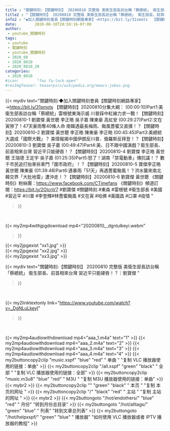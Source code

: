 ```yaml
---
title : "關鍵時刻:【關鍵時刻】 20200810 完整版 美衛生部長訪台稱「蔡總統」 衛生部長、前首相來台灣 習近平只能硬吞！？｜劉寶傑 "
title2 : "【關鍵時刻】 20200810 完整版 美衛生部長訪台稱「蔡總統」 衛生部長、前首相來台灣 習近平只能硬吞！？｜劉寶傑 "
info2 : "◆加入關鍵時刻會員【關鍵時刻網路專家】→https://bit.ly/31smots  【關鍵時刻】20200810分集大綱：  (00:00:10)Part1:美衛生部長訪台稱「蔡總統」雷根號東海示威 川普踩中紅線力求一戰！【關鍵時刻】20200810-1 劉寶傑 黃世聰 李正皓 吳子嘉 陳東豪 高虹安  (00:29:27)Part2:文在寅慘了！47天豪雨奪40條人命 南韓遇最長梅雨、颱風薔蜜又直撲！？【關鍵時刻】20200810-2 劉寶傑 黃世聰 李正皓 陳東豪 李正皓  (00:45:45)Part3:美總統大選成「國際大戰」？ 美情報揭中國伊朗反川普、俄羅斯反拜登！？【關鍵時刻】20200810-3 劉寶傑 吳子嘉  (00:49:47)Part4:美、日不跟中國演戲？衛生部長、前首相來台灣 習近平只能硬吞！？【關鍵時刻】20200810-4 劉寶傑 李正皓 黃世聰 王瑞德 王定宇 吳子嘉  (01:25:35)Part5:怒了！湖南「禁電動車」傳抗議！？ 數千市民追打抬車拆車門「圍市政府」！？【關鍵時刻】20200810-5 寶傑李正皓 黃世聰 陳東豪  (01:39:48)Part6:連暴雨「51天」再遇薔蜜颱風！？洪水襲來南北韓交界「大批地雷」遭沖走！？【關鍵時刻】20200810-6 劉寶傑 黃世聰  《關鍵時刻》粉絲團：https://www.facebook.com/CTimefans 《關鍵時刻》頻道訂閱：https://bit.ly/2OlcnV7  #劉寶傑 #關鍵時刻 #東森 #雷根號 #衛生部長 #美國 #習近平 #川普 #李登輝#林薔蜜颱風 #文在寅 #哈佛 #黃國昌 #口罩 #疫情 "
date:        2020-08-10T20:59:16-07:00
author:
 - youtube_關鍵時刻
tags:
 - youtube
 - 關鍵時刻
 - youtube_關鍵時刻
 - 2020_08
 - 2020_0810
 - 2020_0810_20
categories:
 - 2020_0810
#icon:        "fas fa-lock-open"
#resImgTeaser: teaserpics/wikipedia.org/emacs-jokes.png
---
```


{{< mydiv text="關鍵時刻:◆加入關鍵時刻會員【關鍵時刻網路專家】→https://bit.ly/31smots  【關鍵時刻】20200810分集大綱：  (00:00:10)Part1:美衛生部長訪台稱「蔡總統」雷根號東海示威 川普踩中紅線力求一戰！【關鍵時刻】20200810-1 劉寶傑 黃世聰 李正皓 吳子嘉 陳東豪 高虹安  (00:29:27)Part2:文在寅慘了！47天豪雨奪40條人命 南韓遇最長梅雨、颱風薔蜜又直撲！？【關鍵時刻】20200810-2 劉寶傑 黃世聰 李正皓 陳東豪 李正皓  (00:45:45)Part3:美總統大選成「國際大戰」？ 美情報揭中國伊朗反川普、俄羅斯反拜登！？【關鍵時刻】20200810-3 劉寶傑 吳子嘉  (00:49:47)Part4:美、日不跟中國演戲？衛生部長、前首相來台灣 習近平只能硬吞！？【關鍵時刻】20200810-4 劉寶傑 李正皓 黃世聰 王瑞德 王定宇 吳子嘉  (01:25:35)Part5:怒了！湖南「禁電動車」傳抗議！？ 數千市民追打抬車拆車門「圍市政府」！？【關鍵時刻】20200810-5 寶傑李正皓 黃世聰 陳東豪  (01:39:48)Part6:連暴雨「51天」再遇薔蜜颱風！？洪水襲來南北韓交界「大批地雷」遭沖走！？【關鍵時刻】20200810-6 劉寶傑 黃世聰  《關鍵時刻》粉絲團：https://www.facebook.com/CTimefans 《關鍵時刻》頻道訂閱：https://bit.ly/2OlcnV7  #劉寶傑 #關鍵時刻 #東森 #雷根號 #衛生部長 #美國 #習近平 #川普 #李登輝#林薔蜜颱風 #文在寅 #哈佛 #黃國昌 #口罩 #疫情 "
>}}
<br>


{{< my2mp4withjpgdownload mp4="20200810__dgnlulkeyi.webm"
>}}

{{< my2jpgexist "xx1.jpg" >}}<br>
{{< my2jpgexist "xx2.jpg" >}}<br>
{{< my2jpgexist "xx3.jpg" >}}<br>



{{< mydiv text="關鍵時刻:【關鍵時刻】 20200810 完整版 美衛生部長訪台稱「蔡總統」 衛生部長、前首相來台灣 習近平只能硬吞！？｜劉寶傑 "
>}}
<br>

{{< my2linktextonly link="https://www.youtube.com/watch?v=_DgNLuLkeyI"
>}}


<br>

{{< my2mp4audiowithdownload mp4="aaa_1.m4a"    text="1" >}}
{{< my2mp4audiowithdownload mp4="aaa_2.m4a"    text="2" >}}
{{< my2mp4audiowithdownload mp4="aaa_3.m4a"    text="3" >}}
{{< my2mp4audiowithdownload mp4="aaa_4.m4a"    text="4" >}}
{{< my2buttoncopy2clip "music.xspf"        "blue"   "red"    " 单曲 "  "复制 VLC 播放器使用的链接：单曲" >}} {{< my2buttoncopy2clip "/all.xspf"         "green"  "black"  " 全部 "  "复制 VLC 播放器使用的链接：全部" >}} {{< my2buttoncopy2clip "music.m3u8"        "blue"   "red"    " M3U  "    "复制 M3U 播放器使用的链接：单曲" >}} {{< mybr2 >}} {{< my2buttoncopy2clip ""                  "green"  "black"  " 本页 "    "复制 本页的网址 " >}} {{< my2buttoncopy2clip "/"                 "black"  "red"    " 主站 "    "复制 主站的网址 " >}} {{< mybr2 >}} {{< my2buttongoto      "/hot/endothers/"   "blue"   "red"    " 月份"   "转到月份总目录" >}} {{< my2buttongoto      "/hot/alltags/"     "green"  "blue"   " 列表"   "转到文章总列表" >}} {{< my2buttongoto      "/hot/helpxspf/"    "green"  "blue"   " 播放器" "如何使用 VLC 播放器或者 IPTV 播放器的教程" >}} 
